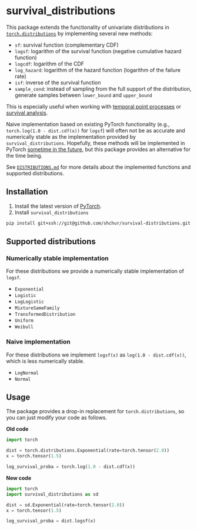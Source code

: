 # survival_distributions

This package extends the functionality of univariate distributions in [`torch.distributions`](https://pytorch.org/docs/stable/distributions.html)
by implementing several new methods:
- `sf`: survival function (complementary CDF)
- `logsf`: logarithm of the survival function (negative cumulative hazard function)
- `logcdf`: logarithm of the CDF
- `log_hazard`: logarithm of the hazard function (logarithm of the failure rate)
- `isf`: inverse of the survival function
- `sample_cond`: instead of sampling from the full support of the distribution, 
generate samples between `lower_bound` and `upper_bound`
 
This is especially useful when working with
[temporal point processes](https://shchur.github.io/blog/2020/tpp1-conditional-intensity/)
or [survival analysis](https://en.wikipedia.org/wiki/Survival_analysis).

Naive implementation based on existing PyTorch functionality (e.g., 
`torch.log(1.0 - dist.cdf(x))` for `logsf`) will often not be as accurate and numerically 
stable as the implementation provided by `survival_distributions`.
Hopefully, these methods will be implemented in PyTorch [sometime in the future](https://github.com/pytorch/pytorch/issues/52973), 
but this package provides an alternative for the time being.

See [`DISTRIBUTIONS.md`](https://github.com/shchur/survival_distributions/blob/main/DISTRIBUTIONS.md) for more details about the implemented functions and supported distributions.

## Installation
1. Install the latest version of [PyTorch](https://pytorch.org/get-started/locally/).
2. Install `survival_distributions`
```bash
pip install git+ssh://git@github.com/shchur/survival-distributions.git
```

## Supported distributions

### Numerically stable implementation
For these distributions we provide a numerically stable implementation of `logsf`.
- `Exponential`
- `Logistic`
- `LogLogistic`
- `MixtureSameFamily`
- `TransformedDistribution`
- `Uniform`
- `Weibull`

### Naive implementation 
For these distributions we implement `logsf(x)` as `log(1.0 - dist.cdf(x))`, which is less 
numerically stable.
- `LogNormal`
- `Normal`


## Usage
The package provides a drop-in replacement for `torch.distributions`, so you can just modify your code as follows.

**Old code**
```python
import torch

dist = torch.distributions.Exponential(rate=torch.tensor(2.0))
x = torch.tensor(1.5)

log_survival_proba = torch.log(1.0 - dist.cdf(x))
```
**New code**
```python
import torch
import survival_distributions as sd

dist = sd.Exponential(rate=torch.tensor(2.0))
x = torch.tensor(1.5)

log_survival_proba = dist.logsf(x)
```
